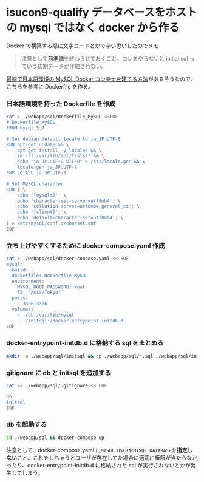 # isucon9-qualify データベースをホストの mysql ではなく docker から作る

Docker で構築する際に文字コードとかで辛い思いしたのでメモ

> 注意として[前準備](https://github.com/isucon/isucon9-qualify#%E5%89%8D%E6%BA%96%E5%82%99)を終わらせておくこと。コレをやらないと initial.sql っていう初期データが作成されない。

[最速で日本語環境の MySQL Docker コンテナを建てる方法](https://qiita.com/muff1225/items/48e0753e7b745ec3ecbd)があるそうなので、こちらを参考に Dockerfile を作る。

### 日本語環境を持った Dockerfile を作成

```bash
cat > ./webapp/sql/Dockerfile_MySQL <<EOF
# Dockerfile_MySQL
FROM mysql:5.7

# Set debian default locale to ja_JP.UTF-8
RUN apt-get update && \
    apt-get install -y locales && \
    rm -rf /var/lib/apt/lists/* && \
    echo "ja_JP.UTF-8 UTF-8" > /etc/locale.gen && \
    locale-gen ja_JP.UTF-8
ENV LC_ALL ja_JP.UTF-8

# Set MySQL character
RUN { \
    echo '[mysqld]'; \
    echo 'character-set-server=utf8mb4'; \
    echo 'collation-server=utf8mb4_general_ci'; \
    echo '[client]'; \
    echo 'default-character-set=utf8mb4'; \
} > /etc/mysql/conf.d/charset.cnf
EOF
```

### 立ち上げやすくするために docker-compose.yaml 作成

```bash
cat > ./webapp/sql/docker-compose.yaml << EOF
mysql:
  build: .
  dockerfile: Dockerfile-MySQL
  environment:
    MYSQL_ROOT_PASSWORD: root
    TZ: "Asia/Tokyo"
  ports:
    - 3306:3306
  volumes:
    - ./db:/var/lib/mysql
    - ./initsql:/docker-entrypoint-initdb.d
EOF
```

### docker-entrypoint-initdb.d に格納する sql をまとめる

```bash
mkdir -p ./webapp/sql/initsql && cp ./webapp/sql/*.sql ./webapp/sql/initsql/
```

### gitignore に db と initsql を追加する

```bash
cat >> ./webapp/sql/.gitignore << EOF

db
initsql
EOF
```

### db を起動する

```bash
cd ./webapp/sql && docker-compose up
```

注意として、docker-compose.yaml に`MYSQL_USER`や`MYSQL_DATABASE`を**指定しない**こと。これをしちゃうとユーザが存在してた場合に適切に権限が当たらなかったり、docker-entrypoint-initdb.d に格納された sql が実行されないとかが発生してしまう。
